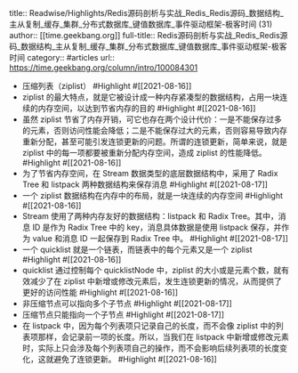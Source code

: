 title:: Readwise/Highlights/Redis源码剖析与实战_Redis_Redis源码_数据结构_主从复制_缓存_集群_分布式数据库_键值数据库_事件驱动框架-极客时间 (31)
author:: [[time.geekbang.org]]
full-title:: Redis源码剖析与实战_Redis_Redis源码_数据结构_主从复制_缓存_集群_分布式数据库_键值数据库_事件驱动框架-极客时间
category:: #articles
url:: https://time.geekbang.org/column/intro/100084301

- 压缩列表（ziplist） #Highlight #[[2021-08-16]]
- ziplist 的最大特点，就是它被设计成一种内存紧凑型的数据结构，占用一块连续的内存空间，以达到节省内存的目的 #Highlight #[[2021-08-16]]
- 虽然 ziplist 节省了内存开销，可它也存在两个设计代价：一是不能保存过多的元素，否则访问性能会降低；二是不能保存过大的元素，否则容易导致内存重新分配，甚至可能引发连锁更新的问题。所谓的连锁更新，简单来说，就是 ziplist 中的每一项都要被重新分配内存空间，造成 ziplist 的性能降低。 #Highlight #[[2021-08-16]]
- 为了节省内存空间，在 Stream 数据类型的底层数据结构中，采用了 Radix Tree 和 listpack 两种数据结构来保存消息 #Highlight #[[2021-08-17]]
- 一个 ziplist 数据结构在内存中的布局，就是一块连续的内存空间 #Highlight #[[2021-08-16]]
- Stream 使用了两种内存友好的数据结构：listpack 和 Radix Tree。其中，消息 ID 是作为 Radix Tree 中的 key，消息具体数据是使用 listpack 保存，并作为 value 和消息 ID 一起保存到 Radix Tree 中。 #Highlight #[[2021-08-17]]
- 一个 quicklist 就是一个链表，而链表中的每个元素又是一个 ziplist #Highlight #[[2021-08-16]]
- quicklist 通过控制每个 quicklistNode 中，ziplist 的大小或是元素个数，就有效减少了在 ziplist 中新增或修改元素后，发生连锁更新的情况，从而提供了更好的访问性能 #Highlight #[[2021-08-16]]
- 非压缩节点可以指向多个子节点 #Highlight #[[2021-08-17]]
- 压缩节点只能指向一个子节点 #Highlight #[[2021-08-17]]
- 在 listpack 中，因为每个列表项只记录自己的长度，而不会像 ziplist 中的列表项那样，会记录前一项的长度。所以，当我们在 listpack 中新增或修改元素时，实际上只会涉及每个列表项自己的操作，而不会影响后续列表项的长度变化，这就避免了连锁更新。 #Highlight #[[2021-08-16]]